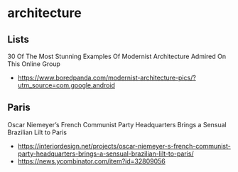 # architecture

## Lists

30 Of The Most Stunning Examples Of Modernist Architecture Admired On This Online Group
* https://www.boredpanda.com/modernist-architecture-pics/?utm_source=com.google.android


## Paris

Oscar Niemeyer’s French Communist Party Headquarters Brings a Sensual Brazilian Lilt to Paris
* https://interiordesign.net/projects/oscar-niemeyer-s-french-communist-party-headquarters-brings-a-sensual-brazilian-lilt-to-paris/
* https://news.ycombinator.com/item?id=32809056